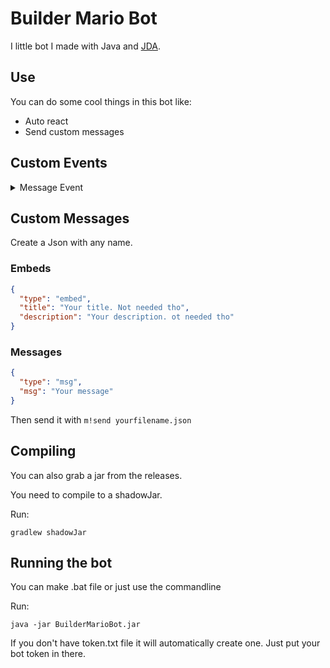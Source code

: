 # Builder Mario Bot

I little bot I made with Java and [JDA](https://github.com/DV8FromTheWorld/JDA).

## Use

You can do some cool things in this bot like:

- Auto react
- Send custom messages

## Custom Events

<details>
<summary>Message Event</summary>

Create a ``message_event.json`` file in folder of the bot.

### Auto react

Make sure to replace ``channelidhere`` with your channel id.

```json
{
  "channelidhere": {
    "type": "reaction",
    "reactions": [
      ":arrow_up:",
      ":arrow_down"
    ]
  }
}
```

</details>

## Custom Messages

Create a Json with any name.

### Embeds

```json
{
  "type": "embed",
  "title": "Your title. Not needed tho",
  "description": "Your description. ot needed tho"
}
```

### Messages

```json
{
  "type": "msg",
  "msg": "Your message"
}
```

Then send it with ``m!send yourfilename.json``

## Compiling

You can also grab a jar from the releases.

You need to compile to a shadowJar.

Run:
```
gradlew shadowJar
```

## Running the bot

You can make .bat file or just use the commandline

Run:
```
java -jar BuilderMarioBot.jar
```

If you don't have token.txt file it will automatically create one. Just put your bot token in there.